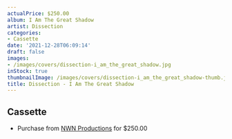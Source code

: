 ```yaml
---
actualPrice: $250.00
album: I Am The Great Shadow
artist: Dissection
categories:
- Cassette
date: '2021-12-28T06:09:14'
draft: false
images:
- /images/covers/dissection-i_am_the_great_shadow.jpg
inStock: true
thumbnailImage: /images/covers/dissection-i_am_the_great_shadow-thumb.jpg
title: Dissection - I Am The Great Shadow
---
```


## Cassette
* Purchase from [NWN Productions](http://shop.nwnprod.com/index.php?route=product/product&path=73&product_id=19875&sort=pd.name&order=ASC) for $250.00

